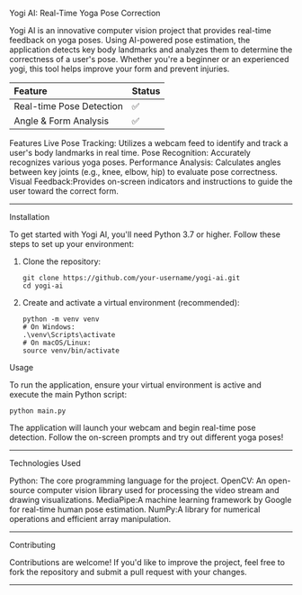 Yogi AI: Real-Time Yoga Pose Correction

Yogi AI is an innovative computer vision project that provides real-time feedback on yoga poses. Using AI-powered pose estimation, the application detects key body landmarks and analyzes them to determine the correctness of a user's pose. Whether you're a beginner or an experienced yogi, this tool helps improve your form and prevent injuries.

| Feature | Status |
| :--- | :--- |
| Real-time Pose Detection| ✅ |
| Angle & Form Analysis | ✅ |


Features
Live Pose Tracking: Utilizes a webcam feed to identify and track a user's body landmarks in real time.
Pose Recognition: Accurately recognizes various yoga poses.
Performance Analysis: Calculates angles between key joints (e.g., knee, elbow, hip) to evaluate pose correctness.
Visual Feedback:Provides on-screen indicators and instructions to guide the user toward the correct form.

-----

Installation

To get started with Yogi AI, you'll need Python 3.7 or higher. Follow these steps to set up your environment:

1.  Clone the repository:

    ```
    git clone https://github.com/your-username/yogi-ai.git
    cd yogi-ai
    ```

2.  Create and activate a virtual environment (recommended):

    ```
    python -m venv venv
    # On Windows:
    .\venv\Scripts\activate
    # On macOS/Linux:
    source venv/bin/activate
    ```


 Usage

To run the application, ensure your virtual environment is active and execute the main Python script:

```
python main.py
```

The application will launch your webcam and begin real-time pose detection. Follow the on-screen prompts and try out different yoga poses\!

-----
Technologies Used

Python: The core programming language for the project.
OpenCV: An open-source computer vision library used for processing the video stream and drawing visualizations.
MediaPipe:A machine learning framework by Google for real-time human pose estimation.
NumPy:A library for numerical operations and efficient array manipulation.

-----
Contributing

Contributions are welcome\! If you'd like to improve the project, feel free to fork the repository and submit a pull request with your changes. 

-----

